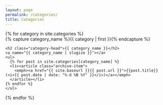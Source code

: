 ```yaml
---
layout: page
permalink: /categories/
title: Categories
---
```



<div id="archives">
{% for category in site.categories %}
  <div class="archive-group">
    {% capture category_name %}{{ category | first }}{% endcapture %}
    <div id="#{{ category_name | slugize }}"></div>
    <p></p>

    <h2 class="category-head">{{ category_name }}</h2>
    <a name="{{ category_name | slugize }}"></a>
    <ul>
      {% for post in site.categories[category_name] %}
      <li><article class="archive-item">
        <emph><a href="{{ site.baseurl }}{{ post.url }}">{{post.title}} (<i>{{ post.date | date: "%-d %B %Y" }}</i>)</a></emph>
      </article></li>
    {% endfor %}
    </ul>
  </div>
{% endfor %}
</div>